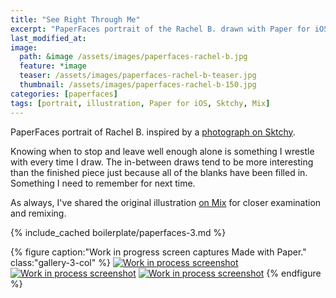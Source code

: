 ```yaml
---
title: "See Right Through Me"
excerpt: "PaperFaces portrait of the Rachel B. drawn with Paper for iOS on an iPad."
last_modified_at: 
image: 
  path: &image /assets/images/paperfaces-rachel-b.jpg 
  feature: *image
  teaser: /assets/images/paperfaces-rachel-b-teaser.jpg
  thumbnail: /assets/images/paperfaces-rachel-b-150.jpg
categories: [paperfaces]
tags: [portrait, illustration, Paper for iOS, Sktchy, Mix]
---
```


PaperFaces portrait of Rachel B. inspired by a [photograph on Sktchy](http://sktchy.com/Ptkxs ).

Knowing when to stop and leave well enough alone is something I wrestle with every time I draw. The in-between draws tend to be more interesting than the finished piece just because all of the blanks have been filled in. Something I need to remember for next time.

As always, I've shared the original illustration [on Mix](https://mix.fiftythree.com/11098-Michael-Rose/1795397) for closer examination and remixing.

{% include_cached boilerplate/paperfaces-3.md %}

{% figure caption:"Work in progress screen captures Made with Paper." class:"gallery-3-col" %}
[![Work in process screenshot](/assets/images/paperfaces-rachel-b-process-1-600.jpg)](/assets/images/paperfaces-rachel-b-process-1-lg.jpg) [![Work in process screenshot](/assets/images/paperfaces-rachel-b-process-2-600.jpg)](/assets/images/paperfaces-rachel-b-process-2-lg.jpg) [![Work in process screenshot](/assets/images/paperfaces-rachel-b-process-3-600.jpg)](/assets/images/paperfaces-rachel-b-process-3-lg.jpg)
{% endfigure %}
